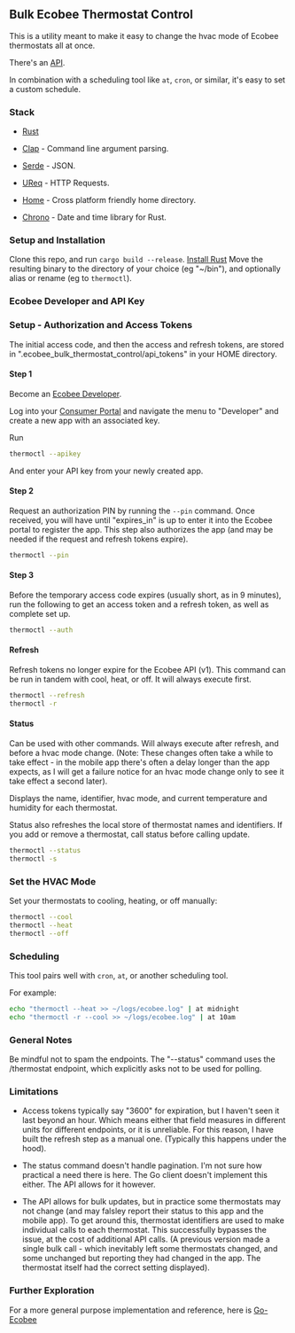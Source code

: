 ## Bulk Ecobee Thermostat Control

This is a utility meant to make it easy to change the hvac mode of Ecobee thermostats all at once.

There's an [API](https://www.ecobee.com/home/developer/api/introduction/index.shtml).

In combination with a scheduling tool like `at`, `cron`, or similar, it's easy to set a custom schedule.

### Stack

* [Rust](https://www.rust-lang.org/)

* [Clap](https://github.com/clap-rs/clap) - Command line argument parsing.

* [Serde](https://github.com/serde-rs/serde) - JSON.

* [UReq](https://github.com/algesten/ureq) - HTTP Requests.

* [Home](https://crates.io/crates/home) - Cross platform friendly home directory.

* [Chrono](https://github.com/chronotope/chrono) - Date and time library for Rust.

### Setup and Installation

Clone this repo, and run `cargo build --release`.
[Install Rust](https://rustup.rs/)
Move the resulting binary to the directory of your choice (eg "~/bin"),
and optionally alias or rename (eg to `thermoctl`).

### Ecobee Developer and API Key


### Setup - Authorization and Access Tokens

The initial access code, and then the access and refresh tokens, are stored in ".ecobee_bulk_thermostat_control/api_tokens" in your HOME directory.

#### Step 1

Become an [Ecobee Developer](https://www.ecobee.com/en-us/developers/).

Log into your [Consumer Portal](https://www.ecobee.com/consumerportal/) and navigate the menu to "Developer" and create a new app with an associated key.

Run

```bash
thermoctl --apikey
```

And enter your API key from your newly created app.

#### Step 2

Request an authorization PIN by running the `--pin` command.
Once received, you will have until "expires_in" is up to enter it into the Ecobee portal to register the app.
This step also authorizes the app (and may be needed if the request and refresh tokens expire).

```bash
thermoctl --pin
```

#### Step 3

Before the temporary access code expires (usually short, as in 9 minutes), run the following to get
an access token and a refresh token, as well as complete set up.

```bash
thermoctl --auth
```

#### Refresh

Refresh tokens no longer expire for the Ecobee API (v1).
This command can be run in tandem with cool, heat, or off.
It will always execute first.

```bash
thermoctl --refresh
thermoctl -r
```

#### Status

Can be used with other commands. Will always execute after refresh, and before a hvac mode change.
(Note: These changes often take a while to take effect - in the mobile app there's often a delay longer than the app expects,
as I will get a failure notice for an hvac mode change only to see it take effect a second later).

Displays the name, identifier, hvac mode, and current temperature and humidity for each thermostat.

Status also refreshes the local store of thermostat names and identifiers. If you add or remove a thermostat, call status before calling update.

```bash
thermoctl --status
thermoctl -s
```

### Set the HVAC Mode

Set your thermostats to cooling, heating, or off manually:

```bash
thermoctl --cool
thermoctl --heat
thermoctl --off
```

### Scheduling

This tool pairs well with `cron`, `at`, or another scheduling tool.

For example:

```bash
echo "thermoctl --heat >> ~/logs/ecobee.log" | at midnight
echo "thermoctl -r --cool >> ~/logs/ecobee.log" | at 10am
```

### General Notes

Be mindful not to spam the endpoints. The "--status" command uses the /thermostat endpoint, which explicitly asks not to be used for polling.

### Limitations

* Access tokens typically say "3600" for expiration, but I haven't seen it last beyond an hour.
Which means either that field measures in different units for different endpoints, or it is unreliable.
For this reason, I have built the refresh step as a manual one.
(Typically this happens under the hood).

* The status command doesn't handle pagination. I'm not sure how practical a need there is here. The Go client doesn't implement this either.
The API allows for it however.

* The API allows for bulk updates, but in practice some thermostats may not change (and may falsley report their status to this app and the mobile app).
To get around this, thermostat identifiers are used to make individual calls to each thermostat. This successfully bypasses the issue,
at the cost of additional API calls. (A previous version made a single bulk call - which inevitably left some thermostats changed, and some unchanged but reporting they had
changed in the app. The thermostat itself had the correct setting displayed).

### Further Exploration

For a more general purpose implementation and reference, here is [Go-Ecobee](https://github.com/rspier/go-ecobee)
